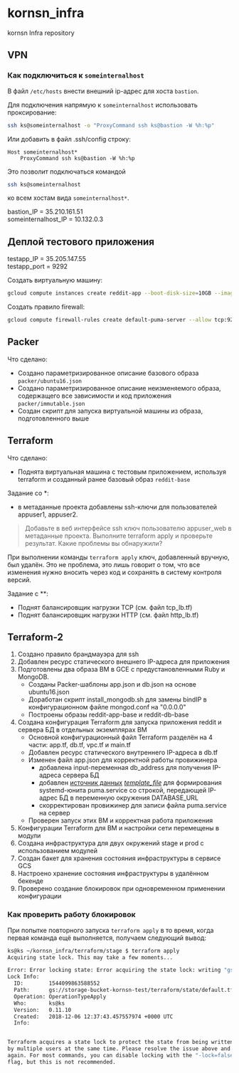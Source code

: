 # kornsn_infra
kornsn Infra repository


## VPN

### Как подключиться к `someinternalhost`

В файл `/etc/hosts` внести внешний ip-адрес для хоста `bastion`.

Для подключения напрямую к `someinternalhost` использовать проксирование:

```bash
ssh ks@someinternalhost -o "ProxyCommand ssh ks@bastion -W %h:%p"
```

Или добавить в файл .ssh/config строку:
```
Host someinternalhost*
    ProxyCommand ssh ks@bastion -W %h:%p
```

Это позволит подключаться командой 
```bash
ssh ks@someinternalhost
```
ко всем хостам вида `someinternalhost*`.



bastion_IP = 35.210.161.51  
someinternalhost_IP = 10.132.0.3



## Деплой тестового приложения

testapp_IP = 35.205.147.55  
testapp_port = 9292


Создать виртуальную машину:
```bash
gcloud compute instances create reddit-app --boot-disk-size=10GB --image-family=ubuntu-1604-lts --image-project=ubuntu-os-cloud --machine-type=g1-small --tags puma-server --restart-on-failure --metadata-from-file startup-script=startup.sh
```

Создать правило firewall:
```bash
gcloud compute firewall-rules create default-puma-server --allow tcp:9292 --target-tags=puma-server --source-ranges=0.0.0.0/0
```



## Packer

Что сделано:

- Создано параметризированное описание базового образа `packer/ubuntu16.json`
- Создано параметризированное описание неизменяемого образа, содержащего все зависимости
  и код приложения `packer/immutable.json`
- Создан скрипт для запуска виртуальной машины из образа, подготовленного выше



## Terraform

Что сделано:

- Поднята виртуальная машина с тестовым приложением, используя terraform и созданный ранее базовый образ `reddit-base`

Задание со *:

- в метаданные проекта добавлены ssh-ключи для пользователей appuser1, appuser2.
 
> Добавьте в веб интерфейсе ssh ключ пользователю appuser_web в метаданные проекта. Выполните
terraform apply и проверьте результат. Какие проблемы вы обнаружили?

При выполнении команды `terraform apply` ключ, добавленный вручную, был удалён.
Это не проблема, это лишь говорит о том, что все изменения нужно вносить через код и сохранять
в систему контроля версий.


Задание с **:

- Поднят балансировщик нагрузки TCP (см. файл tcp_lb.tf)
- Поднят балансировщик нагрузки HTTP (см. файл http_lb.tf)



## Terraform-2

1. Создано правило брандмауэра для ssh
2. Добавлен ресурс статического внешнего IP-адреса для приложения 
3. Подготовлены два образа ВМ в GCE с предустановленными Ruby и MongoDB. 
   - Созданы Packer-шаблоны app.json и db.json на основе ubuntu16.json
   - Доработан скрипт install_mongodb.sh для замены bindIP в конфигурационном файле mongod.conf на "0.0.0.0"
   - Построены образы reddit-app-base и reddit-db-base
4. Создана конфигурация Terraform для запуска приложения reddit и сервера БД в отдельных экземплярах ВМ
   - Основной конфигурационный файл Terraform разделён на 4 части: app.tf, db.tf, vpc.tf и main.tf
   - Добавлен ресурс статического внутреннего IP-адреса в db.tf
   - Изменен файл app.json для корректной работы провижинера
	    * добавлена input-переменная db_address для получения IP-адреса сервера БД 
	    * добавлен [источник данных](https://www.terraform.io/docs/configuration/data-sources.html) [*template_file*](https://www.terraform.io/docs/providers/template/d/file.html) для формирования systemd-юнита puma.service со строкой, передающей IP-адрес БД в переменную окружения DATABASE_URL
  	  * скорректирован провижинер для записи файла puma.service на сервер
   - Проверен запуск этих ВМ и корректная работа приложения
5. Конфигурации Terraform для ВМ и настройки сети перемещены в модули
6. Создана инфраструктура для двух окружений stage и prod с использованием модулей
7. Создан бакет для хранения состояния инфраструктуры в сервисе GCS
8. Настроено хранение состояния инфраструктуры в удалённом бекенде
9. Проверено создание блокировок при одновременном применении конфигурации


### Как проверить работу блокировок

При попытке повторного запуска `terraform apply` в то время, когда первая команда ещё выполняется,
получаем следующий вывод:
```bash
ks@ks ~/kornsn_infra/terraform/stage $ terraform apply
Acquiring state lock. This may take a few moments...

Error: Error locking state: Error acquiring the state lock: writing "gs://storage-bucket-kornsn-test/terraform/state/default.tflock" failed: googleapi: Error 412: Precondition Failed, conditionNotMet
Lock Info:
  ID:        1544099863588552
  Path:      gs://storage-bucket-kornsn-test/terraform/state/default.tflock
  Operation: OperationTypeApply
  Who:       ks@ks
  Version:   0.11.10
  Created:   2018-12-06 12:37:43.457557974 +0000 UTC
  Info:      


Terraform acquires a state lock to protect the state from being written
by multiple users at the same time. Please resolve the issue above and try
again. For most commands, you can disable locking with the "-lock=false"
flag, but this is not recommended.
```
